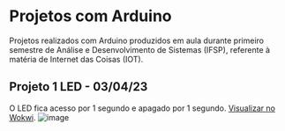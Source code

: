 # Projetos com Arduino
Projetos realizados com Arduino produzidos em aula durante primeiro semestre de Análise e Desenvolvimento de Sistemas (IFSP), referente à matéria de Internet das Coisas (IOT).

## Projeto 1 LED - 03/04/23
O LED fica acesso por 1 segundo e apagado por 1 segundo.
[Visualizar no Wokwi](https://wokwi.com/projects/361030389429046273).
![image](https://github.com/fernandalopesbarbalho/arduino-ifsp-semestre1/assets/137642560/ebadac2b-50ae-44f0-ad10-6c4a3021c365)
